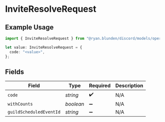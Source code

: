 # InviteResolveRequest

## Example Usage

```typescript
import { InviteResolveRequest } from "@ryan.blunden/discord/models/operations";

let value: InviteResolveRequest = {
  code: "<value>",
};
```

## Fields

| Field                   | Type                    | Required                | Description             |
| ----------------------- | ----------------------- | ----------------------- | ----------------------- |
| `code`                  | *string*                | :heavy_check_mark:      | N/A                     |
| `withCounts`            | *boolean*               | :heavy_minus_sign:      | N/A                     |
| `guildScheduledEventId` | *string*                | :heavy_minus_sign:      | N/A                     |